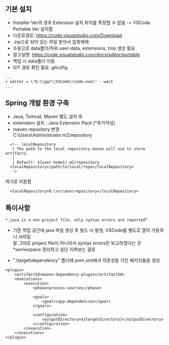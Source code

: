 ## 기본 설치
- Installer Ver의 경우 Extension 설치 위치를 특정할 수 없음 -> VSCode Portable Ver 설치함
- 다운로경로: https://code.visualstudio.com/Download
- .zip으로 되어 있는 파일 받아서 압축해제
- 수동으로 data폴더/하위 user-data, extensions, tmp 생성 필요
- 참고설명: https://code.visualstudio.com/docs/editor/portable
- 백업 시 data폴더 이동
- GIT 경로 확인 필요 .gitcofig
```
...  
> editor = \"D:\\pgr\\VSCode\\Code.exe\" --wait  
...
```

## Spring 개발 환경 구축
- Java, Tomcat, Maven 별도 설치 후
- extenstion 설치 : Java Extension Pack (*추가작성)
- maven repository 변경  
  C:\Users\Administrator\.m2\repository
```
  <!-- localRepository
   | The path to the local repository maven will use to store artifacts.
   |
   | Default: ${user.home}/.m2/repository
  <localRepository>/path/to/local/repo</localRepository>
  -->
```
  여기로 이동함
```
  <localRepository>D:\src\mvn\repository</localRepository>
```


## 특이사항
```
*.java is a non-project file, only syntax errors are reported”  
```
- 기존 작업 공간에 java 파일 생성 후 빌드 시 발생, VSCode를 별도로 열어 가동하니 사라짐  
  말 그대로 project file이 아니라서 syntax errors만 보고하겠다는 것  
  *worksspace 정리하고 일단 지켜보는 걸로

-  ".\target\dependency" 폴더에 pom.xml에서 의존성을 가진 패키지들을 생성
```
<plugin>
    <artifactId>maven-dependency-plugin</artifactId>
    <executions>
        <execution>
            <phase>process-sources</phase>

            <goals>
                <goal>copy-dependencies</goal>
            </goals>

            <configuration>
                <outputDirectory>${targetdirectory}</outputDirectory>
            </configuration>
        </execution>
    </executions>
</plugin>
```

